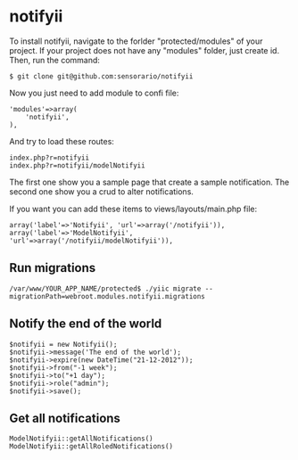 notifyii
========

To install notifyii, navigate to the forlder "protected/modules" of your project.
If your project does not have any "modules" folder, just create id. Then, run the
command:

    $ git clone git@github.com:sensorario/notifyii

Now you just need to add module to confi file:

    'modules'=>array(
        'notifyii',
    ),

And try to load these routes:

    index.php?r=notifyii
    index.php?r=notifyii/modelNotifyii

The first one show you a sample page that create a sample notification. The second
one show you a crud to alter notifications.

If you want you can add these items to views/layouts/main.php file:

    array('label'=>'Notifyii', 'url'=>array('/notifyii')),
    array('label'=>'ModelNotifyii', 'url'=>array('/notifyii/modelNotifyii')),

Run migrations
--------------

    /var/www/YOUR_APP_NAME/protected$ ./yiic migrate --migrationPath=webroot.modules.notifyii.migrations

Notify the end of the world
---------------------------

    $notifyii = new Notifyii();
    $notifyii->message('The end of the world');
    $notifyii->expire(new DateTime("21-12-2012"));
    $notifyii->from("-1 week");
    $notifyii->to("+1 day");
    $notifyii->role("admin");
    $notifyii->save();

Get all notifications
---------------------

    ModelNotifyii::getAllNotifications()
    ModelNotifyii::getAllRoledNotifications()